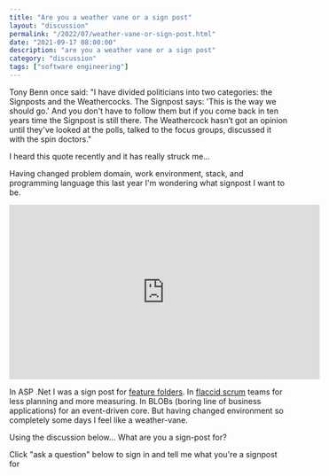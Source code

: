 ```yaml
---
title: "Are you a weather vane or a sign post"
layout: "discussion"
permalink: "/2022/07/weather-vane-or-sign-post.html"
date: "2021-09-17 08:00:00"
description: "are you a weather vane or a sign post"
category: "discussion"
tags: ["software engineering"]
---
```


Tony Benn once said: "I have divided politicians into two categories: the Signposts and the Weathercocks. The Signpost says: 'This is the way we should go.' And you don't have to follow them but if you come back in ten years time the Signpost is still there. The Weathercock hasn’t got an opinion until they've looked at the polls, talked to the focus groups, discussed it with the
spin doctors."

I heard this quote recently and it has really struck me...

Having changed problem domain, work environment, stack, and programming language this last year I'm wondering what signpost I want to be.

<!--more-->

<iframe width="560" height="315" src="https://www.youtube.com/embed/QkRMWDzFcqA" title="YouTube video player" frameborder="0" allow="accelerometer; autoplay; clipboard-write; encrypted-media; gyroscope; picture-in-picture" allowfullscreen></iframe>

In ASP .Net I was a sign post for [feature folders](https://maestros.io/structure-by-type-vs-feature). In [flaccid scrum](https://martinfowler.com/bliki/FlaccidScrum.html) teams for less planning and more measuring.  In BLOBs (boring line of business applications) for an event-driven core. But having changed environment so completely some days I feel like a weather-vane.

Using the discussion below... What are you a sign-post for?

Click "ask a question" below to sign in and tell me what you're a signpost for


